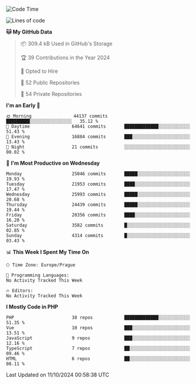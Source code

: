 <!--START_SECTION:waka-->
![Code Time](http://img.shields.io/badge/Code%20Time-1%2C583%20hrs%2058%20mins-blue)

![Lines of code](https://img.shields.io/badge/From%20Hello%20World%20I%27ve%20Written-39.4%20million%20lines%20of%20code-blue)

**🐱 My GitHub Data** 

> 📦 309.4 kB Used in GitHub's Storage 
 > 
> 🏆 39 Contributions in the Year 2024
 > 
> 💼 Opted to Hire
 > 
> 📜 52 Public Repositories 
 > 
> 🔑 54 Private Repositories 
 > 
**I'm an Early 🐤** 

```text
🌞 Morning                44137 commits       █████████░░░░░░░░░░░░░░░░   35.12 % 
🌆 Daytime                64641 commits       █████████████░░░░░░░░░░░░   51.43 % 
🌃 Evening                16884 commits       ███░░░░░░░░░░░░░░░░░░░░░░   13.43 % 
🌙 Night                  21 commits          ░░░░░░░░░░░░░░░░░░░░░░░░░   00.02 % 
```
📅 **I'm Most Productive on Wednesday** 

```text
Monday                   25046 commits       █████░░░░░░░░░░░░░░░░░░░░   19.93 % 
Tuesday                  21953 commits       ████░░░░░░░░░░░░░░░░░░░░░   17.47 % 
Wednesday                25993 commits       █████░░░░░░░░░░░░░░░░░░░░   20.68 % 
Thursday                 24439 commits       █████░░░░░░░░░░░░░░░░░░░░   19.44 % 
Friday                   20356 commits       ████░░░░░░░░░░░░░░░░░░░░░   16.20 % 
Saturday                 3582 commits        █░░░░░░░░░░░░░░░░░░░░░░░░   02.85 % 
Sunday                   4314 commits        █░░░░░░░░░░░░░░░░░░░░░░░░   03.43 % 
```


📊 **This Week I Spent My Time On** 

```text
🕑︎ Time Zone: Europe/Prague

💬 Programming Languages: 
No Activity Tracked This Week

🔥 Editors: 
No Activity Tracked This Week
```

**I Mostly Code in PHP** 

```text
PHP                      38 repos            █████████████░░░░░░░░░░░░   51.35 % 
Vue                      10 repos            ███░░░░░░░░░░░░░░░░░░░░░░   13.51 % 
JavaScript               9 repos             ███░░░░░░░░░░░░░░░░░░░░░░   12.16 % 
TypeScript               7 repos             ██░░░░░░░░░░░░░░░░░░░░░░░   09.46 % 
HTML                     6 repos             ██░░░░░░░░░░░░░░░░░░░░░░░   08.11 % 
```




 Last Updated on 11/10/2024 00:58:38 UTC
<!--END_SECTION:waka-->
<!--
**AlexKratky/AlexKratky** is a ✨ _special_ ✨ repository because its `README.md` (this file) appears on your GitHub profile.

Here are some ideas to get you started:

- 🔭 I’m currently working on ...
- 🌱 I’m currently learning ...
- 👯 I’m looking to collaborate on ...
- 🤔 I’m looking for help with ...
- 💬 Ask me about ...
- 📫 How to reach me: ...
- 😄 Pronouns: ...
- ⚡ Fun fact: ...
-->
